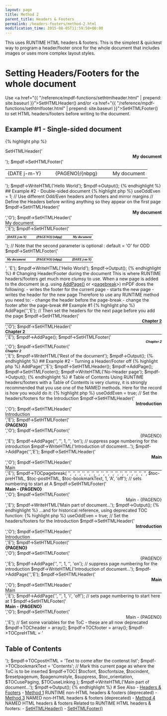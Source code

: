 ```yaml
---
layout: page
title: Method 2
parent_title: Headers & Footers
permalink: /headers-footers/method-2.html
modification_time: 2015-08-05T11:59:50+00:00
---
```


This uses <span class="smallblock">RUNTIME</span> <span class="smallblock">HTML</span> headers &amp; footers. This is 
the simplest &amp; quickest way to program a header/footer once for the whole document that includes images or uses 
more complex layout styles.

# Setting Headers/Footers for the whole document

Use <a href="{{ "/reference/mpdf-functions/sethtmlheader.html" | prepend: site.baseurl }}">SetHTMLHeader()</a> and/or 
<a href="{{ "/reference/mpdf-functions/sethtmlfooter.html" | prepend: site.baseurl }}">SetHTMLFooter()</a> to set HTML 
headers/footers before writing to the document.

## Example #1 - Single-sided document

{% highlight php %}
<?php
$mpdf = new \Mpdf\Mpdf();

// Define the Header/Footer before writing anything so they appear on the first page
$mpdf->SetHTMLHeader('
<div style="text-align: right; font-weight: bold;">
    My document
</div>');
$mpdf->SetHTMLFooter('
<table width="100%">
    <tr>
        <td width="33%">{DATE j-m-Y}</td>
        <td width="33%" align="center">{PAGENO}/{nbpg}</td>
        <td width="33%" style="text-align: right;">My document</td>
    </tr>
</table>');

$mpdf->WriteHTML('Hello World');

$mpdf->Output();
{% endhighlight %}

## Example #2 - Double-sided document

{% highlight php %}
<?php
$mpdf = new \Mpdf\Mpdf();

$mpdf->useOddEven = 1;    // Use different Odd/Even headers and footers and mirror margins

// Define the Headers before writing anything so they appear on the first page
$mpdf->SetHTMLHeader('
<div style="text-align: right; font-weight: bold;">
    My document
</div>','O');
$mpdf->SetHTMLHeader('<div style="border-bottom: 1px solid #000000;">My document</div>','E');

$mpdf->SetHTMLFooter('
<table width="100%" style="vertical-align: bottom; font-family: serif; 
    font-size: 8pt; color: #000000; font-weight: bold; font-style: italic;">
    <tr>
        <td width="33%">{DATE j-m-Y}</td>
        <td width="33%" align="center">{PAGENO}/{nbpg}</td>
        <td width="33%" style="text-align: right;">My document</td>
    </tr>
</table>');  // Note that the second parameter is optional : default = 'O' for ODD

$mpdf->SetHTMLFooter('
<table width="100%" style="vertical-align: bottom; font-family: serif; 
    font-size: 8pt; color: #000000; font-weight: bold; font-style: italic;">
    <tr>
        <td width="33%"><span style="font-weight: bold; font-style: italic;">My document</span></td>
        <td width="33%" align="center" style="font-weight: bold; font-style: italic;">{PAGENO}/{nbpg}</td>
        <td width="33%" style="text-align: right; ">{DATE j-m-Y}</td>
    </tr>
</table>', 'E');

$mpdf->WriteHTML('Hello World');

$mpdf->Output();
{% endhighlight %}

# Changing Header/Footer during the document

This is where <span class="smallblock">RUNTIME</span> headers/footers get much more clumsy to use. When a new page 
is added to the document (e.g. using 
<a href="{{ "/reference/mpdf-functions/addpage.html" | prepend: site.baseurl }}">AddPage()</a> 
or &lt;<a href="{{ "/reference/html-control-tags/pagebreak.html" | prepend: site.baseurl }}">pagebreak</a>&gt;) 
mPDF does the following:

- writes the footer for the current page
- starts the new page
- writes the header for the new page

Therefore to use any <span class="smallblock">RUNTIME</span> method you need to:

- change the header before the page-break
- change the footer after the page-break

## Example #1

{% highlight php %}
<?php
// First ensure that you are on an Even page
$mpdf->AddPage('','E');

// Then set the headers for the next page before you add the page
$mpdf->SetHTMLHeader('
<div style="text-align: right; border-bottom: 1px solid #000000; font-weight: bold; font-size: 10pt;">
    Chapter 2
</div>','O');
$mpdf->SetHTMLHeader('
<div style="border-bottom: 1px solid #000000; font-weight: bold; font-size: 10pt;">
    Chapter 2
</div>','E');

$mpdf->AddPage();

$mpdf->SetHTMLFooter('
<div style="text-align: right; font-weight: bold; font-size: 8pt; font-style: italic;">
    Chapter 2
</div>','O');
$mpdf->SetHTMLFooter('
<div style="font-weight: bold; font-size: 8pt; font-style: italic;">
    Chapter 2
</div>','E');

$mpdf->WriteHTML('Rest of the document');

$mpdf->Output();
{% endhighlight %}

## Example #2 - Turning a Header/Footer off

{% highlight php %}
<?php
// If you want the changes to start on an ODD page
$mpdf->AddPage('','E');
$mpdf->SetHTMLHeader();
$mpdf->AddPage();
$mpdf->SetHTMLFooter();
$mpdf->WriteHTML('No-Header page');

$mpdf->Output();
{% endhighlight %}

# Table of Contents

Using <span class="smallblock">RUNTIME</span> headers/footers with a Table of Contents is very clumsy, 
it is strongly recommended that you use one of the <span class="smallblock">NAMED</span> methods. 
Here for the record is how you would do it:

{% highlight php %}
<?php
$mpdf = new \Mpdf\Mpdf();

$mpdf->useOddEven = true;

// Set the headers/footers for the Introduction
$mpdf->SetHTMLHeader('
<div style="text-align: right; font-weight: bold;">
    Introduction
</div>','O');
$mpdf->SetHTMLHeader('
<div style="border-bottom: 1px solid #000000;">
    Introduction
</div>','E');

$mpdf->SetHTMLFooter('<div style="font-weight: bold;">{PAGENO}</div>','O');
$mpdf->SetHTMLFooter('<div style="text-align: right;">{PAGENO}</div>','E');

$mpdf->AddPage('', '', 1, '', 'on');    // suppress page numbering for the introduction

$mpdf->WriteHTML('Introduction of document...');

$mpdf->AddPage('','E');

$mpdf->SetHTMLHeader('<div style="text-align: right; font-weight: bold;">Main</div>','O');
$mpdf->SetHTMLHeader('<div style="border-bottom: 1px solid #000000;">Main</div>','E');

$mpdf->TOCpagebreak(
    '', '', '', '', '', '', '', '', '', '', '', '', '', '', '', '', '',
    $toc-preHTML, $toc-postHTML, $toc-bookmarkText, 
    1, 'A', 'off');    // sets numbering to start at A

$mpdf->SetHTMLFooter('<div style="font-weight: bold;">Main - {PAGENO}</div>','O');
$mpdf->SetHTMLFooter('<div style="text-align: right;">Main - {PAGENO}</div>','E');

$mpdf->WriteHTML('Main part of document...');

$mpdf->Output();
{% endhighlight %}

...and for historical reference, using deprecated TOC function:

{% highlight php %}
<?php
$mpdf = new \Mpdf\Mpdf();

$mpdf->useOddEven = true;

// Set the headers/footers for the Introduction
$mpdf->SetHTMLHeader('
<div style="text-align: right; font-weight: bold;">
    Introduction
</div>','O');
$mpdf->SetHTMLHeader('
<div style="border-bottom: 1px solid #000000;">
    Introduction
</div>','E');

$mpdf->SetHTMLFooter('<div style="font-weight: bold;">{PAGENO}</div>','O');
$mpdf->SetHTMLFooter('<div style="text-align: right;">{PAGENO}</div>','E');

$mpdf->AddPage('', '', 1, '', 'on');    // suppress page numbering for the introduction

$mpdf->WriteHTML('Introduction of document...');

$mpdf->AddPage('','E');

$mpdf->SetHTMLHeader('<div style="text-align: right; font-weight: bold;">Main</div>','O');
$mpdf->SetHTMLHeader('<div style="border-bottom: 1px solid #000000;">Main</div>','E');

$mpdf->AddPage('', '', 1, 'i', 'off');    // sets page numbering to start here at 1

$mpdf->SetHTMLFooter('<div style="font-weight: bold;">Main - {PAGENO}</div>','O');
$mpdf->SetHTMLFooter('<div style="text-align: right;">Main - {PAGENO}</div>','E');

// Set some variables for the ToC - these are all now deprecated
$mpdf->TOCheader = array();
$mpdf->TOCfooter = array();

$mpdf->TOCpreHTML = '<h2>Table of Contents</h2>');
$mpdf->TOCpostHTML = 'Text to come after the contenst list';

$mpdf->TOCbookmarkText = 'Contents';

// Mark this current page as where the ToC is to be inserted
$mpdf->TOC(
    $tocfont, $tocfontsize, $tocindent, $resetpagenum, $pagenumstyle, $suppress, 
    $toc_orientation, $TOCusePaging, $TOCuseLinking
);

$mpdf->WriteHTML('Main part of document...');

$mpdf->Output();
{% endhighlight %}

# See Also
- <a href="{{ "/headers-footers/headers-footers.html" | prepend: site.baseurl }}">Headers &amp; Footers</a>
  - <a href="{{ " /headers-footers/method-1.html " | prepend: site.baseurl }}">Method 1</a> RUNTIME non-HTML headers & footers (deprecated)
  - <a href="{{ " /headers-footers/method-3.html " | prepend: site.baseurl }}">Method 3</a> NAMED non-HTML headers & footers (deprecated)
  - <a href="{{ " /headers-footers/method-4.html " | prepend: site.baseurl }}">Method 4</a> NAMED HTML headers & footers

Related to RUNTIME HTML headers & footers:
- <a href="{{ "/reference/mpdf-functions/sethtmlfooter.html" | prepend: site.baseurl }}">SetHTMLHeader()</a>
- <a href="{{ "/reference/mpdf-functions/sethtmlfooter.html" | prepend: site.baseurl }}">SetHTMLFooter()</a>
